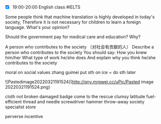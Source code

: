 - [x] 19:00-20:00 English class #IELTS

Some people think that machine translation is highly developed in today's society, Therefore it is not necessary for children to learn a foreign language. What's your opinion?

Should the government pay for medical care and education? Why?


A person who contributes to the society （对社会有贡献的人）
Describe a person who contributes to the society
You should say:
How you knew him/her
What type of work he/she does
And explain why you think he/she contributes to the society

moral on social values
zhang guimei
put sth on ice = do sth later

![Pastedimage20220321191524](http://qny.mrpwei.cc/uPic/Pasted image 20220321191524.png)

cloth not broken damaged
badge
come to the rescue
clumsy
latitude
fuel-efficient
thread and needle
screwdriver
hammer
throw-away society
specialist store

perverse incentive